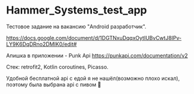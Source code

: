 # Hammer_Systems_test_app
Тестовое задание на вакансию "Android разработчик".

https://docs.google.com/document/d/1DGTNxuDqqxOytIUBvCwtJ8IPv-LY9K6DqDRno2DMIK0/edit#

Апишка в приложении - Punk Api https://punkapi.com/documentation/v2

Стек:
retrofit2,
Kotlin coroutines,
Picasso.



Удобной бесплатной api с едой я не нашёл(возможно плохо искал), поэтому была выбрана api с пивом 🍻 
